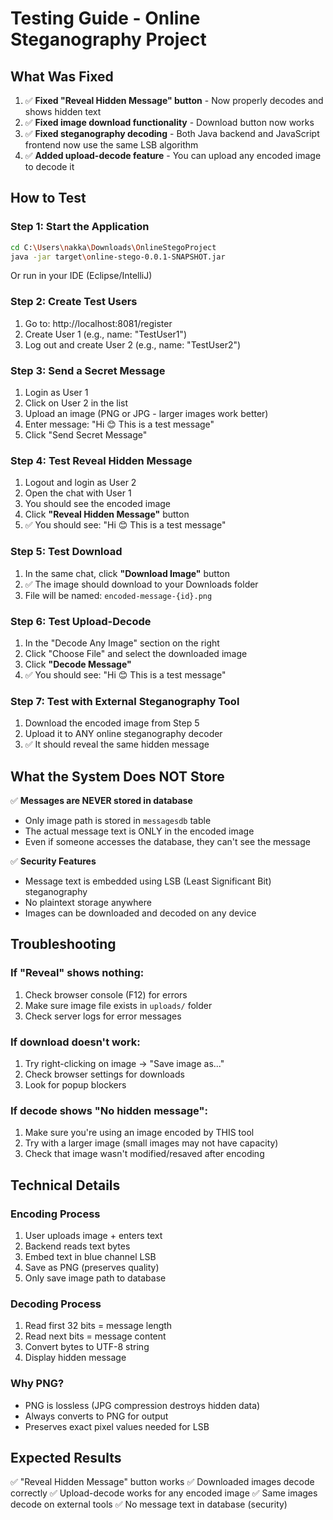 # Testing Guide - Online Steganography Project

## What Was Fixed

1. ✅ **Fixed "Reveal Hidden Message" button** - Now properly decodes and shows hidden text
2. ✅ **Fixed image download functionality** - Download button now works
3. ✅ **Fixed steganography decoding** - Both Java backend and JavaScript frontend now use the same LSB algorithm
4. ✅ **Added upload-decode feature** - You can upload any encoded image to decode it

## How to Test

### Step 1: Start the Application
```bash
cd C:\Users\nakka\Downloads\OnlineStegoProject
java -jar target\online-stego-0.0.1-SNAPSHOT.jar
```

Or run in your IDE (Eclipse/IntelliJ)

### Step 2: Create Test Users
1. Go to: http://localhost:8081/register
2. Create User 1 (e.g., name: "TestUser1")
3. Log out and create User 2 (e.g., name: "TestUser2")

### Step 3: Send a Secret Message
1. Login as User 1
2. Click on User 2 in the list
3. Upload an image (PNG or JPG - larger images work better)
4. Enter message: "Hi 😊 This is a test message"
5. Click "Send Secret Message"

### Step 4: Test Reveal Hidden Message
1. Logout and login as User 2
2. Open the chat with User 1
3. You should see the encoded image
4. Click **"Reveal Hidden Message"** button
5. ✅ You should see: "Hi 😊 This is a test message"

### Step 5: Test Download
1. In the same chat, click **"Download Image"** button
2. ✅ The image should download to your Downloads folder
3. File will be named: `encoded-message-{id}.png`

### Step 6: Test Upload-Decode
1. In the "Decode Any Image" section on the right
2. Click "Choose File" and select the downloaded image
3. Click **"Decode Message"**
4. ✅ You should see: "Hi 😊 This is a test message"

### Step 7: Test with External Steganography Tool
1. Download the encoded image from Step 5
2. Upload it to ANY online steganography decoder
3. ✅ It should reveal the same hidden message

## What the System Does NOT Store

✅ **Messages are NEVER stored in database**
- Only image path is stored in `messagesdb` table
- The actual message text is ONLY in the encoded image
- Even if someone accesses the database, they can't see the message

✅ **Security Features**
- Message text is embedded using LSB (Least Significant Bit) steganography
- No plaintext storage anywhere
- Images can be downloaded and decoded on any device

## Troubleshooting

### If "Reveal" shows nothing:
1. Check browser console (F12) for errors
2. Make sure image file exists in `uploads/` folder
3. Check server logs for error messages

### If download doesn't work:
1. Try right-clicking on image → "Save image as..."
2. Check browser settings for downloads
3. Look for popup blockers

### If decode shows "No hidden message":
1. Make sure you're using an image encoded by THIS tool
2. Try with a larger image (small images may not have capacity)
3. Check that image wasn't modified/resaved after encoding

## Technical Details

### Encoding Process
1. User uploads image + enters text
2. Backend reads text bytes
3. Embed text in blue channel LSB
4. Save as PNG (preserves quality)
5. Only save image path to database

### Decoding Process
1. Read first 32 bits = message length
2. Read next bits = message content
3. Convert bytes to UTF-8 string
4. Display hidden message

### Why PNG?
- PNG is lossless (JPG compression destroys hidden data)
- Always converts to PNG for output
- Preserves exact pixel values needed for LSB

## Expected Results

✅ "Reveal Hidden Message" button works
✅ Downloaded images decode correctly
✅ Upload-decode works for any encoded image
✅ Same images decode on external tools
✅ No message text in database (security)

